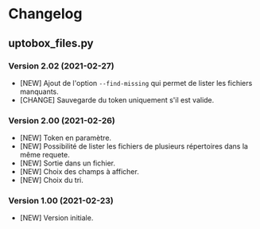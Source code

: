 # Changelog

## uptobox_files.py

### Version 2.02 (2021-02-27)
- [NEW] Ajout de l'option `--find-missing` qui permet de lister les fichiers manquants. 
- [CHANGE] Sauvegarde du token uniquement s'il est valide. 

### Version 2.00 (2021-02-26)
- [NEW] Token en paramètre. 
- [NEW] Possibilité de lister les fichiers de plusieurs répertoires dans la même requete. 
- [NEW] Sortie dans un fichier. 
- [NEW] Choix des champs à afficher. 
- [NEW] Choix du tri. 

### Version 1.00 (2021-02-23)
- [NEW] Version initiale.
